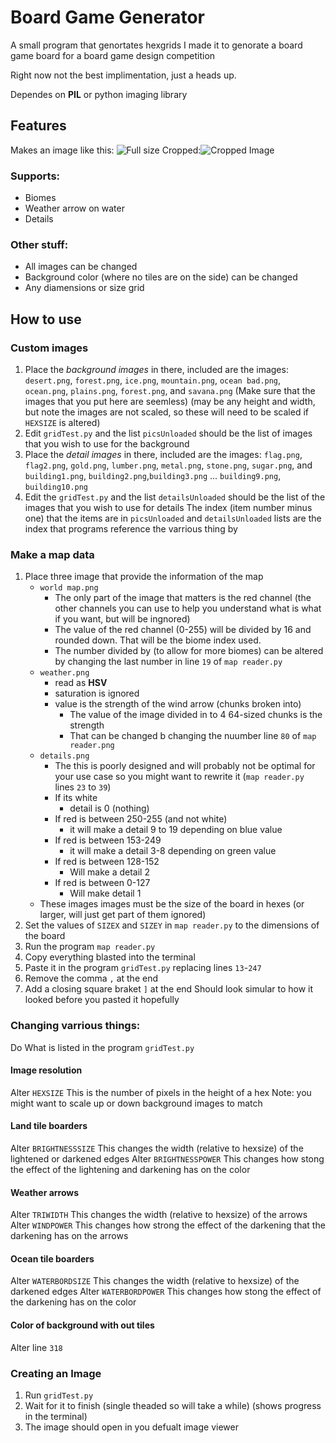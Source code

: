 # Board Game Generator
A small program that genortates hexgrids
I made it to genorate a board game board for a board game design competition

Right now not the best implimentation, just a heads up.

Dependes on **PIL** or python imaging library

## Features
Makes an image like this:
![Full size](https://www.dropbox.com/s/8z0zy8tdqo4tq9r/image2.png?dl=1)
Cropped:![Cropped Image](https://i.ibb.co/zfgbhXd/image2.png)

### Supports:
- Biomes
- Weather arrow on water
- Details

### Other stuff:
- All images can be changed
- Background color (where no tiles are on the side) can be changed
- Any diamensions or size grid

## How to use
### Custom images
1. Place the _background images_ in there, included are the images: `desert.png`, `forest.png`, `ice.png`, `mountain.png`, `ocean bad.png`, `ocean.png`, `plains.png`, `forest.png`, and `savana.png` (Make sure that the images that you put here are seemless) (may be any height and width, but note the images are not scaled, so these will need to be scaled if `HEXSIZE` is altered)
2. Edit `gridTest.py` and the list `picsUnloaded` should be the list of images that you wish to use for the background
3. Place the _detail images_ in there, included are the images: `flag.png`, `flag2.png`, `gold.png`, `lumber.png`, `metal.png`, `stone.png`, `sugar.png`, and `building1.png`, `building2.png`,`building3.png` ... `building9.png`, `building10.png`
4. Edit the `gridTest.py` and the list `detailsUnloaded` should be the list of the images that you wish to use for details
The index (item number minus one) that the items are in `picsUnloaded` and `detailsUnloaded` lists are the index that programs reference the varrious thing by

### Make a map data
1. Place three image that provide the information of the map
	- `world map.png`
		- The only part of the image that matters is the red channel (the other channels you can use to help you understand what is what if you want, but will be ingnored)
		- The value of the red channel (0-255) will be divided by 16 and rounded down. That will be the biome index used.
		- The number divided by (to allow for more biomes) can be altered by changing the last number in line `19` of `map reader.py` 
	- `weather.png`
		- read as **HSV**
		- saturation is ignored
		- value is the strength of the wind arrow (chunks broken into)
			- The value of the image divided in to 4 64-sized chunks is the strength
			- That can be changed b changing the nuumber line `80` of `map reader.png`
	- `details.png`
		- The this is poorly designed and will probably not be optimal for your use case so you might want to rewrite it (`map reader.py` lines `23` to `39`)
		- If its white
			- detail is 0 (nothing)
		- If red is between 250-255 (and not white)
			- it will make a detail 9 to 19 depending on blue value
		- If red is between 153-249
			- it will make a detail 3-8 depending on green value
		- If red is between 128-152
			- Will make a detail 2
		- If red is between 0-127
			- Will make detail 1
	- These images images must be the size of the board in hexes (or larger, will just get part of them ignored)
2. Set the values of `SIZEX` and `SIZEY` in `map reader.py` to the dimensions of the board
3. Run the program `map reader.py`
4. Copy everything blasted into the terminal
5. Paste it in the program `gridTest.py` replacing lines `13`-`247`
6. Remove the comma `,` at the end
7. Add a closing square braket `]` at the end
Should look simular to how it looked before you pasted it hopefully

### Changing varrious things:
Do What is listed in the program `gridTest.py`
#### Image resolution
Alter `HEXSIZE`
This is the number of pixels in the height of a hex
Note: you might want to scale up or down background images to match
#### Land tile boarders
Alter `BRIGHTNESSSIZE`
This changes the width (relative to hexsize) of the lightened or darkened edges
Alter `BRIGHTNESSPOWER`
This changes how stong the effect of the lightening and darkening has on the color
#### Weather arrows
Alter `TRIWIDTH`
This changes the width (relative to hexsize) of the arrows
Alter `WINDPOWER`
This changes how strong the effect of the darkening that the darkening has on the arrows
#### Ocean tile boarders
Alter `WATERBORDSIZE`
This changes the width (relative to hexsize) of the darkened edges
Alter `WATERBORDPOWER`
This changes how stong the effect of the darkening has on the color
#### Color of background with out tiles
Alter line `318`

### Creating an Image
1. Run `gridTest.py`
2. Wait for it to finish (single theaded so will take a while) (shows progress in the terminal)
3. The image should open in you defualt image viewer 
